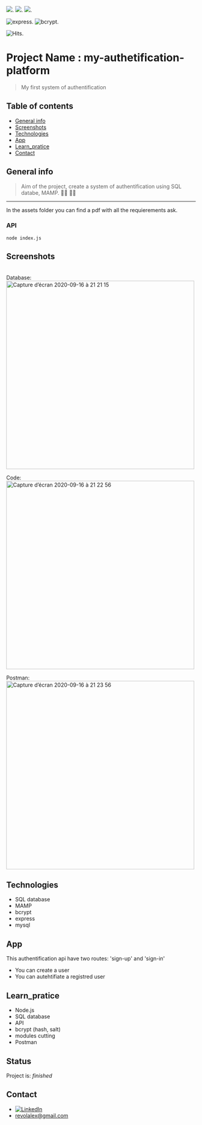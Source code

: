 ![](https://img.shields.io/badge/made%20with-node.js-green?logo=node.js).
![](https://img.shields.io/badge/made%20with-mysql-blueviolet?logo=mysql).
![](https://img.shields.io/badge/made%20with-mamp-succes?logo=mamp).


<img src="https://img.shields.io/badge/express-green.svg" alt="express">.
<img src="https://img.shields.io/badge/bcrypt-green.svg" alt="bcrypt">.
<br>


<img src="https://hitcounter.pythonanywhere.com/count/tag.svg?url=https%3A%2F%2Fgithub.com%2Frevolalex%2Fvue_js_toDoList" alt="Hits">.



# Project Name : my-authetification-platform
> My first system of authentification

## Table of contents
* [General info](#general-info)
* [Screenshots](#screenshots)
* [Technologies](#technologies)
* [App](#app)
* [Learn_pratice](#Learn_pratice)
* [Contact](#contact)

## General info
>Aim of the project, create a system of authentification using SQL databe, MAMP. 👩‍🎓 👨‍🎓 
---
In the assets folder you can find a pdf with all the requierements ask.

### API
```
node index.js
```

## Screenshots
<br>
Database:
<img width="500" alt="Capture d’écran 2020-09-16 à 21 21 15" src="https://user-images.githubusercontent.com/56839789/93382917-27b75b00-f863-11ea-825e-feb1db4a49ec.png">
<br>

Code:
<br>
<img width="500" alt="Capture d’écran 2020-09-16 à 21 22 56" src="https://user-images.githubusercontent.com/56839789/93382933-2e45d280-f863-11ea-9d58-a89839dced02.png">
<br>

Postman:
<br>
<img width="500" alt="Capture d’écran 2020-09-16 à 21 23 56" src="https://user-images.githubusercontent.com/56839789/93382942-3140c300-f863-11ea-8a91-057acdb24c98.png">
<br>



## Technologies
* SQL database
* MAMP
* bcrypt
* express
* mysql



## App
This authentification api have two routes: 'sign-up' and 'sign-in'
 - You can create a user
 - You can autehtifiate a registred user
 
 ## Learn_pratice
<ul>
 <li>Node.js
 <li>SQL database 
 <li>API
 <li>bcrypt (hash, salt)
 <li>modules cutting 
 <li>Postman
</ul>
 
 


 
## Status
Project is:  _finished_


## Contact	
- [![LinkedIn][linkedin-shield]][linkedin-url] 	
- revolalex@gmail.com






<!-- MARKDOWN LINKS & IMAGES -->
<!-- https://www.markdownguide.org/basic-syntax/#reference-style-links -->
[linkedin-shield]: https://img.shields.io/badge/-LinkedIn-black.svg?style=flat-square&logo=linkedin&colorB=555
[linkedin-url]: https://www.linkedin.com/in/alexandre-rodrigueza/










